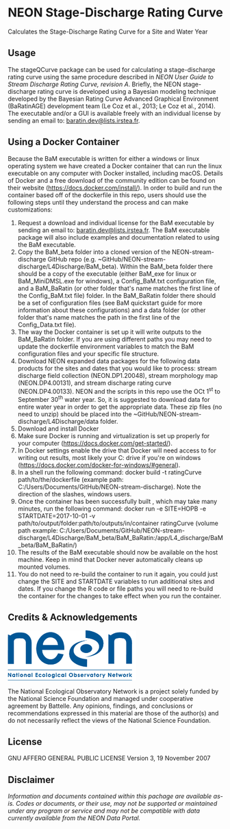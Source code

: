NEON Stage-Discharge Rating Curve
================

<!-- README.md is generated from README.Rmd. Please edit that file -->
<!-- ****** Description ****** -->
Calculates the Stage-Discharge Rating Curve for a Site and Water Year

<!-- ****** Usage ****** -->
Usage
-----

The stageQCurve package can be used for calculating a stage-discharge rating curve using the same procedure described in *NEON User Guide to Stream Discharge Rating Curve, revision A*. Briefly, the NEON stage-discharge rating curve is developed using a Bayesian modeling technique developed by the Bayesian Rating Curve Advanced Graphical Environment (BaRatinAGE) development team (Le Coz et al., 2013; Le Coz et al., 2014). The executable and/or a GUI is available freely with an individual license by sending an email to: <baratin.dev@lists.irstea.fr>.

<!-- ****** Using a Docker Container ****** -->
Using a Docker Container
------------------------

Because the BaM executable is written for either a windows or linux operating system we have created a Docker container that can run the linux executable on any computer with Docker installed, including macOS. Details of Docker and a free download of the community edition can be found on their website (<https://docs.docker.com/install/>). In order to build and run the container based off of the dockerfile in this repo, users should use the following steps until they understand the process and can make customizations:

1.  Request a download and individual license for the BaM executable by sending an email to: <baratin.dev@lists.irstea.fr>. The BaM executable package will also include examples and documentation related to using the BaM executable.
2.  Copy the BaM\_beta folder into a cloned version of the NEON-stream-discharge GitHub repo (e.g. ~GitHub/NEON-stream-discharge/L4Discharge/BaM\_beta). Within the BaM\_beta folder there should be a copy of the executable (either BaM\_exe for linux or BaM\_MiniDMSL.exe for windows), a Config\_BaM.txt configuration file, and a BaM\_BaRatin (or other folder that's name matches the first line of the Config\_BaM.txt file) folder. In the BaM\_BaRatin folder there should be a set of configuration files (see BaM quickstart guide for more information about these configurations) and a data folder (or other folder that's name matches the path in the first line of the Config\_Data.txt file).
3.  The way the Docker container is set up it will write outputs to the BaM\_BaRatin folder. If you are using different paths you may need to update the dockerfile environment variables to match the BaM configuration files and your specific file structure.
4.  Download NEON expanded data packages for the following data products for the sites and dates that you would like to process: stream discharge field collection (NEON.DP1.20048), stream morphology map (NEON.DP4.00131), and stream discharge rating curve (NEON.DP4.00133). NEON and the scripts in this repo use the OCt 1<sup>st</sup> to September 30<sup>th</sup> water year. So, it is suggested to download data for entire water year in order to get the appropriate data. These zip files (no need to unzip) should be placed into the ~GitHub/NEON-stream-discharge/L4Discharge/data folder.
5.  Download and install Docker
6.  Make sure Docker is running and virtualization is set up properly for your computer (<https://docs.docker.com/get-started/>).
7.  In Docker settings enable the drive that Docker will need access to for writing out results, most likely your C: drive if you're on windows (<https://docs.docker.com/docker-for-windows/#general>).
8.  In a shell run the following command: docker build -t ratingCurve path/to/the/dockerfile (example path: C:/Users/Documents/GitHub/NEON-stream-discharge). Note the direction of the slashes, windows users.
9.  Once the container has been successfully built , which may take many minutes, run the following command: docker run -e SITE=HOPB -e STARTDATE=2017-10-01 -v path/to/output/folder:path/to/outputs/in/container ratingCurve (volume path example: C:/Users/Documents/GitHub/NEON-stream-discharge/L4Discharge/BaM\_beta/BaM\_BaRatin:/app/L4\_discharge/BaM\_beta/BaM\_BaRatin/)
10. The results of the BaM executable should now be available on the host machine. Keep in mind that Docker never automatically cleans up mounted volumes.
11. You do not need to re-build the container to run it again, you could just change the SITE and STARTDATE variables to run additional sites and dates. If you change the R code or file paths you will need to re-build the container for the changes to take effect when you run the container.

<!-- ****** Acknowledgements ****** -->
Credits & Acknowledgements
--------------------------

<!-- HTML tags to produce image, resize, add hyperlink. -->
<!-- ONLY WORKS WITH HTML or GITHUB documents -->
<a href="http://www.neonscience.org/"> <img src="logo.png" width="300px" /> </a>

<!-- Acknowledgements text -->
The National Ecological Observatory Network is a project solely funded by the National Science Foundation and managed under cooperative agreement by Battelle. Any opinions, findings, and conclusions or recommendations expressed in this material are those of the author(s) and do not necessarily reflect the views of the National Science Foundation.

<!-- ****** License ****** -->
License
-------

GNU AFFERO GENERAL PUBLIC LICENSE Version 3, 19 November 2007

<!-- ****** Disclaimer ****** -->
Disclaimer
----------

*Information and documents contained within this pachage are available as-is. Codes or documents, or their use, may not be supported or maintained under any program or service and may not be compatible with data currently available from the NEON Data Portal.*
